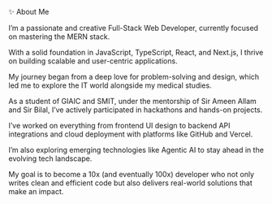 ✨ About Me

I’m a passionate and creative Full-Stack Web Developer, currently focused on mastering the MERN stack.

With a solid foundation in JavaScript, TypeScript, React, and Next.js, I thrive on building scalable and user-centric applications.

My journey began from a deep love for problem-solving and design, which led me to explore the IT world alongside my medical studies.

As a student of GIAIC and SMIT, under the mentorship of Sir Ameen Allam and Sir Bilal, I’ve actively participated in hackathons and hands-on projects.

I’ve worked on everything from frontend UI design to backend API integrations and cloud deployment with platforms like GitHub and Vercel.

I’m also exploring emerging technologies like Agentic AI to stay ahead in the evolving tech landscape.

My goal is to become a 10x (and eventually 100x) developer who not only writes clean and efficient code but also delivers real-world solutions that make an impact.
